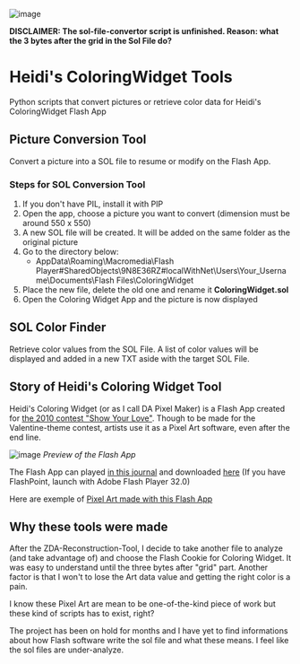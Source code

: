 ![image](https://github.com/zigaudrey/heidi-ColoringWidget-tools/assets/129554573/d1c61392-f005-4ec8-a347-bb109cf5f07c)

**DISCLAIMER: The sol-file-convertor script is unfinished. Reason: what the 3 bytes after the grid in the Sol File do?**

# Heidi's ColoringWidget Tools
Python scripts that convert pictures or retrieve color data for Heidi's ColoringWidget Flash App

## Picture Conversion Tool
Convert a picture into a SOL file to resume or modify on the Flash App.

### Steps for SOL Conversion Tool
1. If you don't have PIL, install it with PIP
1. Open the app, choose a picture you want to convert (dimension must be around 550 x 550)
1. A new SOL file will be created. It will be added on the same folder as the original picture
1. Go to the directory below:
	- AppData\Roaming\Macromedia\Flash Player\#SharedObjects\9N8E36RZ\#localWithNet\Users\Your_Username\Documents\Flash Files\ColoringWidget
1. Place the new file, delete the old one and rename it **ColoringWidget.sol**
1. Open the Coloring Widget App and the picture is now displayed

## SOL Color Finder
Retrieve color values from the SOL File. A list of color values will be displayed and added in a new TXT aside with the target SOL File.

## Story of Heidi's Coloring Widget Tool
Heidi's Coloring Widget (or as I call DA Pixel Maker) is a Flash App created for [the 2010 contest "Show Your Love"](https://web.archive.org/web/20121114101333/https://heidi.deviantart.com/journal/Show-the-Love-Valentine-s-Day-Contest-214219090).
Though to be made for the Valentine-theme contest, artists use it as a Pixel Art software, even after the end line.

![image](https://github.com/zigaudrey/heidi-ColoringWidget-tools/assets/129554573/ee2cf4a9-f7af-4320-be18-c4429382be80)
 _Preview of the Flash App_

The Flash App can played [in this journal](https://web.archive.org/web/20121114101333/https://heidi.deviantart.com/journal/Show-the-Love-Valentine-s-Day-Contest-214219090) and downloaded [here](http://st.deviantart.com/news/show-the-love/expressinstall.swf) (If you have FlashPoint, launch with Adobe Flash Player 32.0)

Here are exemple of [Pixel Art made with this Flash App](https://web.archive.org/web/20120119161727/http://browse.deviantart.com/contests/2010/showthelove/)

## Why these tools were made
After the ZDA-Reconstruction-Tool, I decide to take another file to analyze (and take advantage of) and choose the Flash Cookie for Coloring Widget. It was easy to understand until the three bytes after "grid" part. Another factor is that I won't to lose the Art data value and getting the right color is a pain.

I know these Pixel Art are mean to be one-of-the-kind piece of work but these kind of scripts has to exist, right?

The project has been on hold for months and I have yet to find informations about how Flash software write the sol file and what these means. I feel like the sol files are under-analyze.
